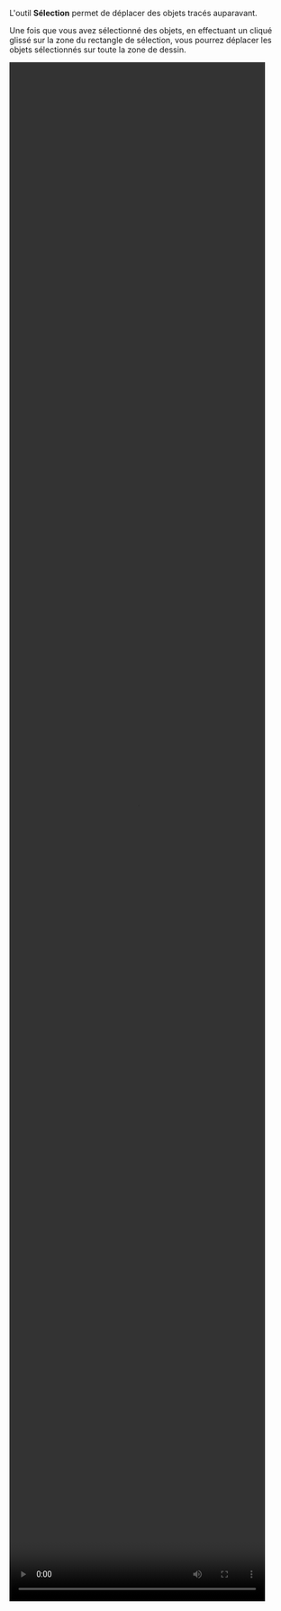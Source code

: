 L'outil **Sélection** permet de déplacer des objets tracés auparavant.

Une fois que vous avez sélectionné des objets, en effectuant un cliqué glissé sur la zone du rectangle de sélection, vous pourrez déplacer les objets sélectionnés sur toute la zone de dessin.

<video width="90%" height="70%" class="doc-fig" autoplay loop>
    <source src="/assets/doc/vid/deplacement_selection.webm" type="video/webm">
</video>

